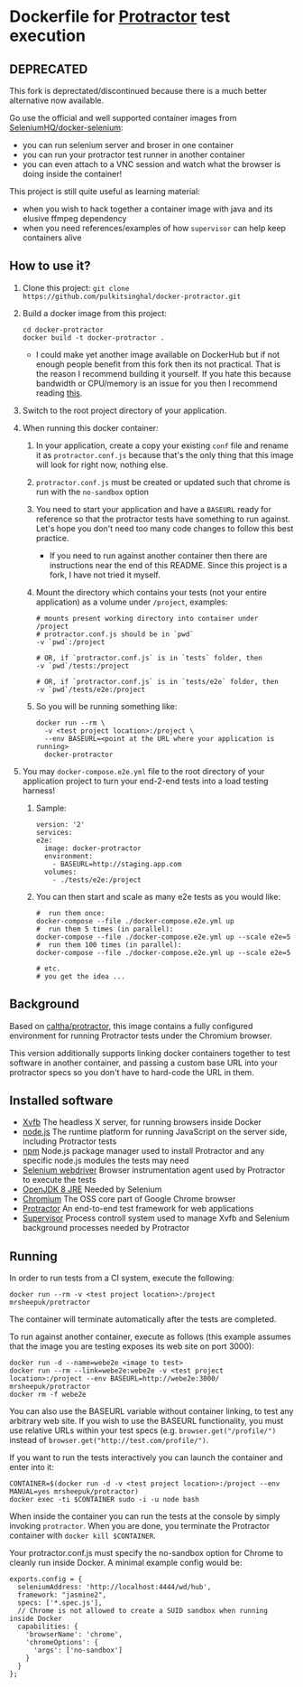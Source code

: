 Dockerfile for [Protractor](http://angular.github.io/protractor/) test execution
================================================================================

DEPRECATED
----------

This fork is deprectated/discontinued because there is a much better alternative now available.

Go use the official and well supported container images from [SeleniumHQ/docker-selenium](https://github.com/SeleniumHQ/docker-selenium/):
- you can run selenium server and broser in one container
- you can run your protractor test runner in another container
- you can even attach to a VNC session and watch what the browser is doing inside the container!

This project is still quite useful as learning material:
- when you wish to hack together a container image with java and its elusive ffmpeg dependency
- when you need references/examples of how `supervisor` can help keep containers alive

How to use it?
--------------

1. Clone this project: `git clone https://github.com/pulkitsinghal/docker-protractor.git`
1. Build a docker image from this project:

    ```
    cd docker-protractor
    docker build -t docker-protractor .
    ```
    * I could make yet another image available on DockerHub but if not enough people benefit from this fork then its not practical. That is the reason I recommend building it yourself. If you hate this because bandwidth or CPU/memory is an issue for you then I recommend reading [this](https://training.shoppinpal.com/solution.html).
1. Switch to the root project directory of your application.
1. When running this docker container:
    1. In your application, create a copy your existing `conf` file and rename it as `protractor.conf.js` because that's the only thing that this image will look for right now, nothing else.
    1. `protractor.conf.js` must be created or updated such that chrome is run with the `no-sandbox` option
    1. You need to start your application and have a `BASEURL` ready for reference so that the protractor tests have something to run against. Let's hope you don't need too many code changes to follow this best practice.
        * If you need to run against another container then there are instructions near the end of this README. Since this project is a fork, I have not tried it myself.
    1. Mount the directory which contains your tests (not your entire application) as a volume under `/project`, examples:

        ```
        # mounts present working directory into container under /project
        # protractor.conf.js should be in `pwd`
        -v `pwd`:/project
        
        # OR, if `protractor.conf.js` is in `tests` folder, then
        -v `pwd`/tests:/project

        # OR, if `protractor.conf.js` is in `tests/e2e` folder, then
        -v `pwd`/tests/e2e:/project
        ```
    1. So you will be running something like:

        ```
        docker run --rm \
          -v <test project location>:/project \
          --env BASEURL=<point at the URL where your application is running>
          docker-protractor
        ```
1. You may `docker-compose.e2e.yml` file to the root directory of your application project to turn your end-2-end tests into a load testing harness!
    1. Sample:
        ```
        version: '2'
        services:
        e2e:
          image: docker-protractor
          environment:
            - BASEURL=http://staging.app.com
          volumes:
            - ./tests/e2e:/project
        ```
    1. You can then start and scale as many e2e tests as you would like:
        ```
        #  run them once:
        docker-compose --file ./docker-compose.e2e.yml up
        #  run them 5 times (in parallel):
        docker-compose --file ./docker-compose.e2e.yml up --scale e2e=5
        #  run them 100 times (in parallel):
        docker-compose --file ./docker-compose.e2e.yml up --scale e2e=5

        # etc.
        # you get the idea ...
        ```

Background
----------
Based on [caltha/protractor](https://bitbucket.org/rkrzewski/dockerfile), this image contains a fully configured environment for running Protractor tests under the Chromium browser.

This version additionally supports linking docker containers together to test software in another container, and passing a custom base URL into your protractor specs so you don't have to hard-code the URL in them. 

Installed software
------------------
   * [Xvfb](http://unixhelp.ed.ac.uk/CGI/man-cgi?Xvfb+1) The headless X server, for running browsers inside Docker
   * [node.js](http://nodejs.org/) The runtime platform for running JavaScript on the server side, including Protractor tests
   * [npm](https://www.npmjs.com/) Node.js package manager used to install Protractor and any specific node.js modules the tests may need
   * [Selenium webdriver](http://docs.seleniumhq.org/docs/03_webdriver.jsp) Browser instrumentation agent used by Protractor to execute the tests
   * [OpenJDK 8 JRE](http://openjdk.java.net/projects/jdk8/) Needed by Selenium
   * [Chromium](http://www.chromium.org/Home) The OSS core part of Google Chrome browser
   * [Protractor](http://angular.github.io/protractor/) An end-to-end test framework for web applications
   * [Supervisor](http://supervisord.org/) Process controll system used to manage Xvfb and Selenium background processes needed by Protractor

Running
-------
In order to run tests from a CI system, execute the following:
```
docker run --rm -v <test project location>:/project mrsheepuk/protractor
```
The container will terminate automatically after the tests are completed.

To run against another container, execute as follows (this example assumes that the image you are testing exposes its web site on port 3000):
```
docker run -d --name=webe2e <image to test>
docker run --rm --link=webe2e:webe2e -v <test project location>:/project --env BASEURL=http://webe2e:3000/ mrsheepuk/protractor
docker rm -f webe2e
```

You can also use the BASEURL variable without container linking, to test any arbitrary web site. If you wish to use the BASEURL functionality, you must use relative URLs within your test specs (e.g. `browser.get("/profile/")` instead of `browser.get("http://test.com/profile/")`.

If you want to run the tests interactively you can launch the container and enter into it:
```
CONTAINER=$(docker run -d -v <test project location>:/project --env MANUAL=yes mrsheepuk/protractor)
docker exec -ti $CONTAINER sudo -i -u node bash
```
When inside the container you can run the tests at the console by simply invoking `protractor`. When you are done, you terminate the Protractor container with `docker kill $CONTAINER`.

Your protractor.conf.js must specify the no-sandbox option for Chrome to cleanly run inside Docker. A minimal example config would be:

```
exports.config = {
  seleniumAddress: 'http://localhost:4444/wd/hub',
  framework: "jasmine2",
  specs: ['*.spec.js'],
  // Chrome is not allowed to create a SUID sandbox when running inside Docker  
  capabilities: {
    'browserName': 'chrome',
    'chromeOptions': {
      'args': ['no-sandbox']
    }
  }
};
```
